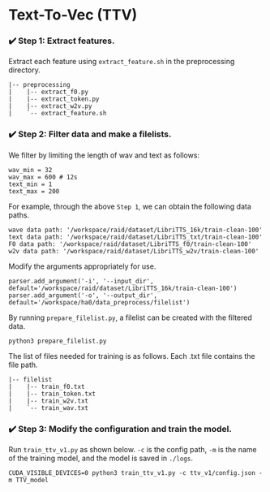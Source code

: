# Text-To-Vec (TTV)

### ✔️ Step 1: Extract features.

Extract each feature using `extract_feature.sh` in the preprocessing directory.
```
|-- preprocessing
|    |-- extract_f0.py
|    |-- extract_token.py
|    |-- extract_w2v.py
|    `-- extract_feature.sh
```

### ✔️ Step 2: Filter data and make a filelists. 

We filter by limiting the length of wav and text as follows:
```
wav_min = 32
wav_max = 600 # 12s 
text_min = 1
text_max = 200
```

For example, through the above `Step 1`, we can obtain the following data paths.
```
wave data path: '/workspace/raid/dataset/LibriTTS_16k/train-clean-100'
text data path: '/workspace/raid/dataset/LibriTTS_txt/train-clean-100'
F0 data path: '/workspace/raid/dataset/LibriTTS_f0/train-clean-100'
w2v data path: '/workspace/raid/dataset/LibriTTS_w2v/train-clean-100'
```

Modify the arguments appropriately for use.
```
parser.add_argument('-i', '--input_dir', default='/workspace/raid/dataset/LibriTTS_16k/train-clean-100')
parser.add_argument('-o', '--output_dir', default='/workspace/ha0/data_preprocess/filelist') 
```

 
By running `prepare_filelist.py`, a filelist can be created with the filtered data. 
 
```
python3 prepare_filelist.py
```

The list of files needed for training is as follows. Each .txt file contains the file path.
```
|-- filelist 
|    |-- train_f0.txt
|    |-- train_token.txt
|    |-- train_w2v.txt
|    `-- train_wav.txt
```


### ✔️ Step 3: Modify the configuration and train the model. 
Run `train_ttv_v1.py` as shown below. `-c` is the config path, `-m` is the name of the training model, and the model is saved in `./logs`.
```
CUDA_VISIBLE_DEVICES=0 python3 train_ttv_v1.py -c ttv_v1/config.json -m TTV_model
```

